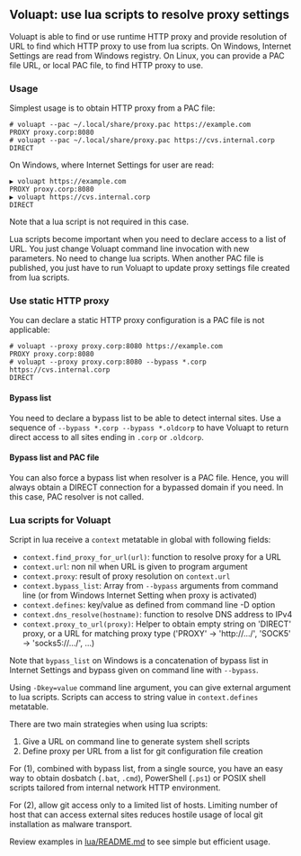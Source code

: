 ## Voluapt: use lua scripts to resolve proxy settings

Voluapt is able to find or use runtime HTTP proxy and provide resolution of URL
to find which HTTP proxy to use from lua scripts. On Windows, Internet Settings
are read from Windows registry. On Linux, you can provide a PAC file URL, or
local PAC file, to find HTTP proxy to use.

### Usage

Simplest usage is to obtain HTTP proxy from a PAC file:

```console
# voluapt --pac ~/.local/share/proxy.pac https://example.com
PROXY proxy.corp:8080
# voluapt --pac ~/.local/share/proxy.pac https://cvs.internal.corp
DIRECT
```

On Windows, where Internet Settings for user are read:

```dosbatch
▶ voluapt https://example.com
PROXY proxy.corp:8080
▶ voluapt https://cvs.internal.corp
DIRECT
```

Note that a lua script is not required in this case.

Lua scripts become important when you need to declare access to a list of URL.
You just change Voluapt command line invocation with new parameters. No need to
change lua scripts. When another PAC file is published, you just have to run
Voluapt to update proxy settings file created from lua scripts.

### Use static HTTP proxy

You can declare a static HTTP proxy configuration is a PAC file is not
applicable:

```console
# voluapt --proxy proxy.corp:8080 https://example.com
PROXY proxy.corp:8080
# voluapt --proxy proxy.corp:8080 --bypass *.corp https://cvs.internal.corp
DIRECT
```

#### Bypass list

You need to declare a bypass list to be able to detect internal sites. Use
a sequence of `--bypass *.corp --bypass *.oldcorp` to have Voluapt to return
direct access to all sites ending in `.corp` or `.oldcorp`.


#### Bypass list and PAC file

You can also force a bypass list when resolver is a PAC file. Hence, you will
always obtain a DIRECT connection for a bypassed domain if you need. In this
case, PAC resolver is not called.

### Lua scripts for Voluapt

Script in lua receive a `context` metatable in global with following fields:

- `context.find_proxy_for_url(url)`: function to resolve proxy for a URL
- `context.url`: non nil when URL is given to program argument
- `context.proxy`: result of proxy resolution on `context.url`
- `context.bypass_list`:
      Array from `--bypass` arguments from command line (or from Windows
      Internet Setting when proxy is activated)
- `context.defines`: key/value as defined from command line -D option
- `context.dns_resolve(hostname)`: function to resolve DNS address to IPv4
- `context.proxy_to_url(proxy)`:
      Helper to obtain empty string on 'DIRECT' proxy, or a URL for matching
      proxy type ('PROXY' -> 'http://.../', 'SOCK5' -> 'socks5://.../', …)

Note that `bypass_list` on Windows is a concatenation of bypass list in
Internet Settings and bypass given on command line with `--bypass`.

Using `-Dkey=value` command line argument, you can give external argument to
lua scripts. Scripts can access to string value in `context.defines` metatable.

There are two main strategies when using lua scripts:

1. Give a URL on command line to generate system shell scripts
2. Define proxy per URL from a list for git configuration file creation

For (1), combined with bypass list, from a single source, you have an easy way
to obtain dosbatch (`.bat`, `.cmd`), PowerShell (`.ps1`) or POSIX shell scripts
tailored from internal network HTTP environment.

For (2), allow git access only to a limited list of hosts. Limiting number of
host that can access external sites reduces hostile usage of local git
installation as malware transport.

Review examples in [lua/README.md](./lua/README.md) to see simple but efficient
usage.
